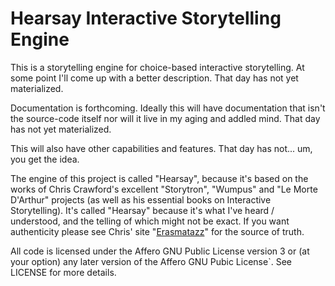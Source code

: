 # Hearsay Interactive Storytelling Engine

This is a storytelling engine for choice-based interactive storytelling. At some point I'll come up with a better description. That day has not yet materialized.

Documentation is forthcoming. Ideally this will have documentation that isn't the source-code itself nor will it live in my aging and addled mind. That day has not yet materialized.

This will also have other capabilities and features. That day has not... um, you get the idea.

The engine of this project is called "Hearsay", because it's based on the works of Chris Crawford's excellent "Storytron", "Wumpus" and "Le Morte D'Arthur" projects (as well as his essential books on Interactive Storytelling). It's called "Hearsay" because it's what I've heard / understood, and the telling of which might not be exact. If you want authenticity please see Chris' site "[Erasmatazz](https://erasmatazz.com)" for the source of truth.

All code is licensed under the Affero GNU Public License version 3 or (at your option) any later version of the Affero GNU Pubic License`. See LICENSE for more details.
